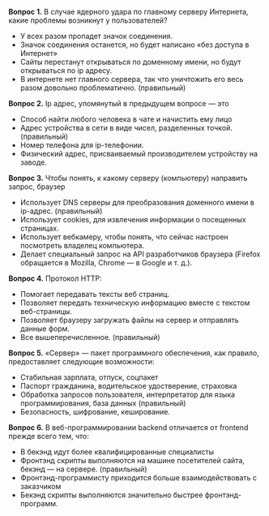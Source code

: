 ﻿**Вопрос 1.** В случае ядерного удара по главному серверу Интернета, какие проблемы возникнут у
пользователей?

* У всех разом пропадет значок соединения.
* Значок соединения останется, но будет написано «без доступа в Интернет»
* Сайты перестанут открываться по доменному имени, но будут открываться по ip адресу.
* В интернете нет главного сервера, так что уничтожить его весь разом довольно
проблематично. (правильный)

**Вопрос 2.** Ip адрес, упомянутый в предыдущем вопросе — это

* Способ найти любого человека в чате и начистить ему лицо
* Адрес устройства в сети в виде чисел, разделенных точкой. (правильный)
* Номер телефона для ip-телефонии.
* Физический адрес, присваиваемый производителем устройству на заводе.

**Вопрос 3.** Чтобы понять, к какому серверу (компьютеру) направить запрос, браузер

* Использует DNS серверы для преобразования доменного имени в ip-адрес. (правильный)
* Использует cookies, для извлечения информации о посещенных страницах.
* Использует вебкамеру, чтобы понять, что сейчас настроен посмотреть владелец
компьютера.
* Делает специальный запрос на API разработчиков браузера (Firefox обращается в Mozilla,
Chrome — в Google и т. д.).

**Вопрос 4.** Протокол HTTP:

* Помогает передавать тексты веб страниц.
* Позволяет передать техническую информацию вместе с текстом веб-страницы.
* Позволяет браузеру загружать файлы на сервер и отправлять данные форм.
* Все вышеперечисленное. (правильный)

**Вопрос 5.** «Сервер» — пакет программного обеспечения, как правило, предоставляет следующие
возможности:

* Стабильная зарплата, отпуск, соцпакет
* Паспорт гражданина, водительское удостверение, страховка
* Обработка запросов пользователя, интерпретатор для языка программирования, база
данных (правильный)
* Безопасность, шифрование, кеширование.

**Вопрос 6.** В веб-программировании backend отличается от frontend прежде всего тем, что:

* В бекэнд идут более квалифицированные специалисты
* Фронтэнд скрипты выполняются на машине посетителей сайта, бекэнд — на сервере. (правильный)
* Фронтэнд-программисту приходится больше взаимодействовать с заказчиком
* Бекэнд скрипты выполняются значительно быстрее фронтэнд-программ.